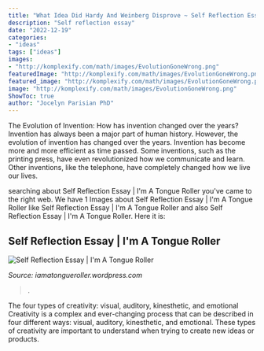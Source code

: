 ```yaml
---
title: "What Idea Did Hardy And Weinberg Disprove ~ Self Reflection Essay"
description: "Self reflection essay"
date: "2022-12-19"
categories:
- "ideas"
tags: ["ideas"]
images:
- "http://komplexify.com/math/images/EvolutionGoneWrong.png"
featuredImage: "http://komplexify.com/math/images/EvolutionGoneWrong.png"
featured_image: "http://komplexify.com/math/images/EvolutionGoneWrong.png"
image: "http://komplexify.com/math/images/EvolutionGoneWrong.png"
ShowToc: true
author: "Jocelyn Parisian PhD"
---
```



The Evolution of Invention: How has invention changed over the years?
Invention has always been a major part of human history. However, the evolution of invention has changed over the years. Invention has become more and more efficient as time passed. Some inventions, such as the printing press, have even revolutionized how we communicate and learn. Other inventions, like the telephone, have completely changed how we live our lives.

	

		
searching about Self Reflection Essay | I&#039;m A Tongue Roller you've came to the right web. We have 1 Images about Self Reflection Essay | I&#039;m A Tongue Roller like Self Reflection Essay | I&#039;m A Tongue Roller and also Self Reflection Essay | I&#039;m A Tongue Roller. Here it is:
		
    
## Self Reflection Essay | I&#039;m A Tongue Roller

<img loading=lazy src="http://komplexify.com/math/images/EvolutionGoneWrong.png" onerror="this.onerror=null;this.src='https://tse1.mm.bing.net/th?id=OIP.I6PJ9YhEDLJktvpQIZeEqgAAAA&amp;pid=15.1';" alt="Self Reflection Essay | I&#039;m A Tongue Roller">

_Source: iamatongueroller.wordpress.com_

>. 

	

The four types of creativity: visual, auditory, kinesthetic, and emotional
Creativity is a complex and ever-changing process that can be described in four different ways: visual, auditory, kinesthetic, and emotional. These types of creativity are important to understand when trying to create new ideas or products.


